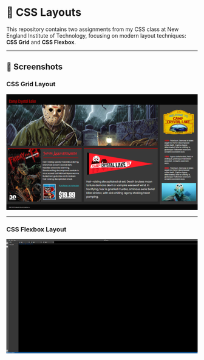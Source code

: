 # 🎨 CSS Layouts

This repository contains two assignments from my CSS class at New England Institute of Technology, focusing on modern layout techniques: **CSS Grid** and **CSS Flexbox**.

---

## 📸 Screenshots

### CSS Grid Layout

![CSS Grid Layout](./images/grid.png)

---

### CSS Flexbox Layout

![CSS Flexbox Layout](./images/flexbox.png)
